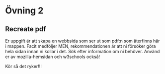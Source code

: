 # Övning 2

## Recreate pdf

Er uppgift är att skapa en webbsida som ser ut som pdf:n som återfinns här i mappen. Facit medföljer MEN, rekommendationen är att ni försöker göra hela sidan innan ni kollar i det. Sök efter information om ni behöver. Använd er av mozilla-hemsidan och w3schools också! 

Kör så det ryker!!!
